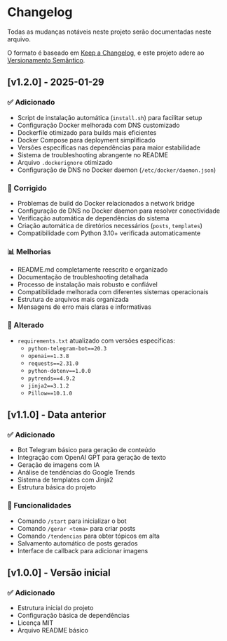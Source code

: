 # Changelog

Todas as mudanças notáveis neste projeto serão documentadas neste arquivo.

O formato é baseado em [Keep a Changelog](https://keepachangelog.com/pt-BR/1.0.0/),
e este projeto adere ao [Versionamento Semântico](https://semver.org/lang/pt-BR/).

## [v1.2.0] - 2025-01-29

### ✅ Adicionado
- Script de instalação automática (`install.sh`) para facilitar setup
- Configuração Docker melhorada com DNS customizado
- Dockerfile otimizado para builds mais eficientes
- Docker Compose para deployment simplificado
- Versões específicas nas dependências para maior estabilidade
- Sistema de troubleshooting abrangente no README
- Arquivo `.dockerignore` otimizado
- Configuração de DNS no Docker daemon (`/etc/docker/daemon.json`)

### 🔧 Corrigido
- Problemas de build do Docker relacionados a network bridge
- Configuração de DNS no Docker daemon para resolver conectividade
- Verificação automática de dependências do sistema
- Criação automática de diretórios necessários (`posts`, `templates`)
- Compatibilidade com Python 3.10+ verificada automaticamente

### 📊 Melhorias
- README.md completamente reescrito e organizado
- Documentação de troubleshooting detalhada
- Processo de instalação mais robusto e confiável
- Compatibilidade melhorada com diferentes sistemas operacionais
- Estrutura de arquivos mais organizada
- Mensagens de erro mais claras e informativas

### 🔄 Alterado
- `requirements.txt` atualizado com versões específicas:
  - `python-telegram-bot==20.3`
  - `openai==1.3.8`
  - `requests==2.31.0`
  - `python-dotenv==1.0.0`
  - `pytrends==4.9.2`
  - `jinja2==3.1.2`
  - `Pillow==10.1.0`

## [v1.1.0] - Data anterior

### ✅ Adicionado
- Bot Telegram básico para geração de conteúdo
- Integração com OpenAI GPT para geração de texto
- Geração de imagens com IA
- Análise de tendências do Google Trends
- Sistema de templates com Jinja2
- Estrutura básica do projeto

### 🔧 Funcionalidades
- Comando `/start` para inicializar o bot
- Comando `/gerar <tema>` para criar posts
- Comando `/tendencias` para obter tópicos em alta
- Salvamento automático de posts gerados
- Interface de callback para adicionar imagens

## [v1.0.0] - Versão inicial

### ✅ Adicionado
- Estrutura inicial do projeto
- Configuração básica de dependências
- Licença MIT
- Arquivo README básico 
